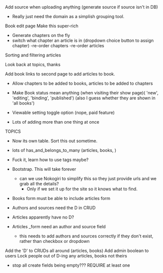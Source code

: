 Add source when uploading anything (generate source if source isn't in DB)
 - Really just need the domain as a simplish grouping tool.

Book edit page
Make this super-rich
  - Generate chapters on the fly
  - switch what chapter an article is in (dropdown choice button to assign chapter)
  -re-order chapters
  -re-order articles


Sorting and filtering articles

Look back at topics, thanks



Add book links to second page to add articles to book.

- Allow chapters to be added to books, articles to be added to chapters
- Make Book status mean anything (when visiting their show page)( 'new', 'editing', 'binding', 'published') (also I guess whether they are shown in 'all books')
- Viewable setting toggle option (nope, paid feature)

- Lots of adding more than one thing at once


TOPICS
- Now its own table. Sort this out sometime.
- lots of has_and_belongs_to_many (articles, books, )
- Fuck it, learn how to use tags maybe?


- Bootstrap. This will take forever


  - can we use Nokogiri to simplify this so they just provide urls and we grab all the details?
    - Only if we set it up for the site so it knows what to find.
- Books form must be able to include articles form

- Authors and sources need the D in CRUD
- Articles apparently have no D?

- Articles _form need an author and source field
  - this needs to add authors and sources correctly if they don't exist, rather than checkbox or dropdown

Add the 'D' to CRUDs all around (articles, books)
Add admin boolean to users
Lock people out of D-ing any articles, books not theirs


- stop all create fields being empty??? REQUIRE at least one